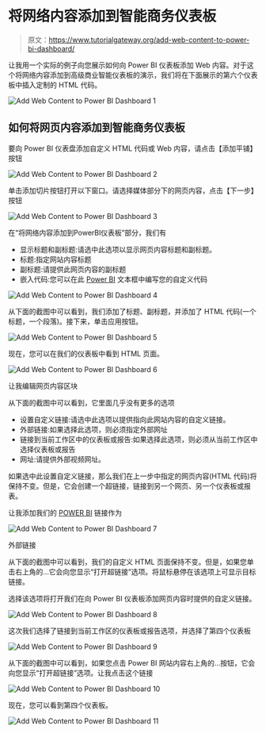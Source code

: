# 将网络内容添加到智能商务仪表板

> 原文：<https://www.tutorialgateway.org/add-web-content-to-power-bi-dashboard/>

让我用一个实际的例子向您展示如何向 Power BI 仪表板添加 Web 内容。对于这个将网络内容添加到高级商业智能仪表板的演示，我们将在下面展示的第六个仪表板中插入定制的 HTML 代码。

![Add Web Content to Power BI Dashboard 1](img/7607ba3cf31fb6eba7ea87bc3e399d67.png)

## 如何将网页内容添加到智能商务仪表板

要向 Power BI 仪表盘添加自定义 HTML 代码或 Web 内容，请点击【添加平铺】按钮

![Add Web Content to Power BI Dashboard 2](img/80cf00a23686d7d2266449599a3e8d7a.png)

单击添加切片按钮打开以下窗口。请选择媒体部分下的网页内容，点击【下一步】按钮

![Add Web Content to Power BI Dashboard 3](img/6a6c6354c0cafa31e10f193458424081.png)

在“将网络内容添加到PowerBI仪表板”部分，我们有

*   显示标题和副标题:请选中此选项以显示网页内容标题和副标题。
*   标题:指定网站内容标题
*   副标题:请提供此网页内容的副标题
*   嵌入代码:您可以在此 [Power BI](https://www.tutorialgateway.org/power-bi-tutorial/) 文本框中编写您的自定义代码

![Add Web Content to Power BI Dashboard 4](img/e46d5818b01dc8953059b409d8202b99.png)

从下面的截图中可以看到，我们添加了标题、副标题，并添加了 HTML 代码(一个标题，一个段落)。接下来，单击应用按钮。

![Add Web Content to Power BI Dashboard 5](img/7adf6a8c7335a609d95b132e41384e5e.png)

现在，您可以在我们的仪表板中看到 HTML 页面。

![Add Web Content to Power BI Dashboard 6](img/a96aa7438caceaa58054bf309657bb6a.png)

让我编辑网页内容区块

从下面的截图中可以看到，它里面几乎没有更多的选项

*   设置自定义链接:请选中此选项以提供指向此网站内容的自定义链接。
*   外部链接:如果选择此选项，则必须指定外部网址
*   链接到当前工作区中的仪表板或报告:如果选择此选项，则必须从当前工作区中选择仪表板或报告
*   网址:请提供外部视频网址。

如果选中此设置自定义链接，那么我们在上一步中指定的网页内容(HTML 代码)将保持不变。但是，它会创建一个超链接，链接到另一个网页、另一个仪表板或报表。

让我添加我们的 [POWER BI](https://www.tutorialgateway.org/power-bi-tutorial/) 链接作为

![Add Web Content to Power BI Dashboard 7](img/4dcb3830eda35a776681a12cde40b9cb.png)

外部链接

从下面的截图中可以看到，我们的自定义 HTML 页面保持不变。但是，如果您单击右上角的…它会向您显示“打开超链接”选项。将鼠标悬停在该选项上可显示目标链接。

选择该选项将打开我们在向 Power BI 仪表板添加网页内容时提供的自定义链接。

![Add Web Content to Power BI Dashboard 8](img/c685397e1185a3fd17ab17885c05c945.png)

这次我们选择了链接到当前工作区的仪表板或报告选项，并选择了第四个仪表板

![Add Web Content to Power BI Dashboard 9](img/d0b5dc321575854d3561bc55ff0f21b8.png)

从下面的截图中可以看到，如果您点击 Power BI 网站内容右上角的…按钮，它会向您显示“打开超链接”选项。让我点击这个链接

![Add Web Content to Power BI Dashboard 10](img/b7de285dfd7f4c32b547231ccb52ee57.png)

现在，您可以看到第四个仪表板。

![Add Web Content to Power BI Dashboard 11](img/20be2f8a015128a970a577a3420c2bd1.png)